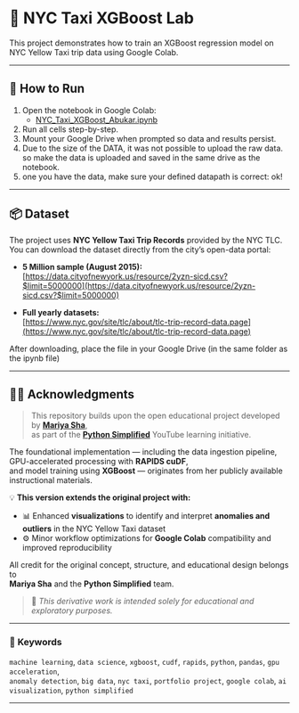 # 🗽 NYC Taxi XGBoost Lab

This project demonstrates how to train an XGBoost regression model on NYC Yellow Taxi trip data using Google Colab.

---

## 🚀 How to Run
1. Open the notebook in Google Colab:
   - [NYC_Taxi_XGBoost_Abukar.ipynb](./NYC_Taxi_XGBoost_Abukar.ipynb)
2. Run all cells step-by-step.
3. Mount your Google Drive when prompted so data and results persist.
4. Due to the size of the DATA, it was not possible to upload the raw data. so make the data is uploaded and saved in the same drive as the notebook.
5. one you have the data, make sure your defined datapath is correct: ok!  

---

## 📦 Dataset

The project uses **NYC Yellow Taxi Trip Records** provided by the NYC TLC.  
You can download the dataset directly from the city’s open-data portal:

- **5 Million sample (August 2015):**  
  [https://data.cityofnewyork.us/resource/2yzn-sicd.csv?$limit=5000000](https://data.cityofnewyork.us/resource/2yzn-sicd.csv?$limit=5000000)

- **Full yearly datasets:**  
  [https://www.nyc.gov/site/tlc/about/tlc-trip-record-data.page](https://www.nyc.gov/site/tlc/about/tlc-trip-record-data.page)

After downloading, place the file in your Google Drive (in the same folder as the ipynb file)

---

## 🧾✨ **Acknowledgments**

> This repository builds upon the open educational project developed by **[Mariya Sha](https://github.com/MariyaSha)**,  
> as part of the **[Python Simplified](https://www.youtube.com/@PythonSimplified)** YouTube learning initiative.  

The foundational implementation — including the data ingestion pipeline, GPU-accelerated processing with **RAPIDS cuDF**,  
and model training using **XGBoost** — originates from her publicly available instructional materials.  

💡 **This version extends the original project with:**  
- 📊 Enhanced **visualizations** to identify and interpret **anomalies and outliers** in the NYC Yellow Taxi dataset  
- ⚙️ Minor workflow optimizations for **Google Colab** compatibility and improved reproducibility  

All credit for the original concept, structure, and educational design belongs to  
**Mariya Sha** and the **Python Simplified** team.  

> 🧠 *This derivative work is intended solely for educational and exploratory purposes.*

---

### 🔑 **Keywords**
`machine learning`, `data science`, `xgboost`, `cudf`, `rapids`, `python`, `pandas`, `gpu acceleration`,  
`anomaly detection`, `big data`, `nyc taxi`, `portfolio project`, `google colab`, `ai visualization`, `python simplified`

---


